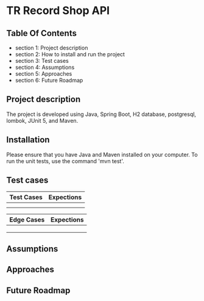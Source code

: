 # TR Record Shop API

## Table Of Contents
*  section 1: Project description
*  section 2: How to install and run the project
*  section 3: Test cases
*  section 4: Assumptions
*  section 5: Approaches
*  section 6: Future Roadmap

## Project description

The project is developed using Java, Spring Boot, H2 database, postgresql, lombok, JUnit 5, and Maven.

## Installation

Please ensure that you have Java and Maven installed on your computer. To run the unit tests, use the command 'mvn test'.

## Test cases

| Test Cases | Expections |
|------------|:----------:|
|            |            |
|            |            |

| Edge Cases | Expections |
|------------|:----------:|
|            |            |
|            |            |
|            |            |

## Assumptions

## Approaches

## Future Roadmap